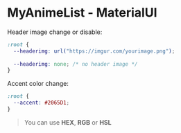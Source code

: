 # MyAnimeList - MaterialUI

Header image change or disable:
```css
:root {
  --headerimg: url("https://imgur.com/yourimage.png");
  
  --headerimg: none; /* no header image */
}
```
Accent color change:
```css
:root {
  --accent: #2065D1;
}
```
>You can use **HEX**, **RGB** or **HSL**
